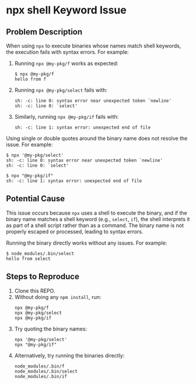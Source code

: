 # npx shell Keyword Issue

## Problem Description

When using `npx` to execute binaries whose names match shell keywords, the execution fails with syntax errors. For example:

1. Running `npx @my-pkg/f` works as expected:
   ```
   $ npx @my-pkg/f
   hello from f
   ```

2. Running `npx @my-pkg/select` fails with:
   ```
   sh: -c: line 0: syntax error near unexpected token `newline'
   sh: -c: line 0: `select'
   ```

3. Similarly, running `npx @my-pkg/if` fails with:
   ```
   sh: -c: line 1: syntax error: unexpected end of file
   ```

Using single or double quotes around the binary name does not resolve the issue. For example:
```
$ npx '@my-pkg/select'
sh: -c: line 0: syntax error near unexpected token `newline'
sh: -c: line 0: `select'

$ npx "@my-pkg/if"
sh: -c: line 1: syntax error: unexpected end of file
```

## Potential Cause

This issue occurs because `npx` uses a shell to execute the binary, and if the binary name matches a shell keyword (e.g., `select`, `if`), the shell interprets it as part of a shell script rather than as a command. The binary name is not properly escaped or processed, leading to syntax errors.

Running the binary directly works without any issues. For example:
```
$ node_modules/.bin/select
hello from select
```

## Steps to Reproduce

1. Clone this REPO.
2. Without doing any `npm install`, run:
   ```
   npx @my-pkg/f
   npx @my-pkg/select
   npx @my-pkg/if
   ```
3. Try quoting the binary names:
   ```
   npx '@my-pkg/select'
   npx "@my-pkg/if"
   ```
4. Alternatively, try running the binaries directly:
   ```
   node_modules/.bin/f
   node_modules/.bin/select
   node_modules/.bin/if
   ```
